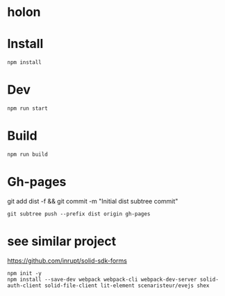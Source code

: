 # holon



# Install
```
npm install
```
# Dev
```
npm run start
```
# Build
```
npm run build
```
# Gh-pages

git add dist -f && git commit -m "Initial dist subtree commit"
```
git subtree push --prefix dist origin gh-pages
```

# see similar project
https://github.com/inrupt/solid-sdk-forms















```
npm init -y
npm install --save-dev webpack webpack-cli webpack-dev-server solid-auth-client solid-file-client lit-element scenaristeur/evejs shex
```
